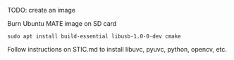 TODO: create an image

Burn Ubuntu MATE image on SD card

`sudo apt install build-essential libusb-1.0-0-dev cmake`

Follow instructions on STIC.md to install libuvc, pyuvc, python, opencv, etc.
